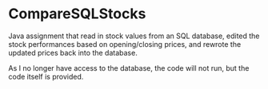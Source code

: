 # CompareSQLStocks
Java assignment that read in stock values from an SQL database, edited the stock performances based on opening/closing prices, and rewrote the updated prices back into the database.

As I no longer have access to the database, the code will not run, but the code itself is provided.
